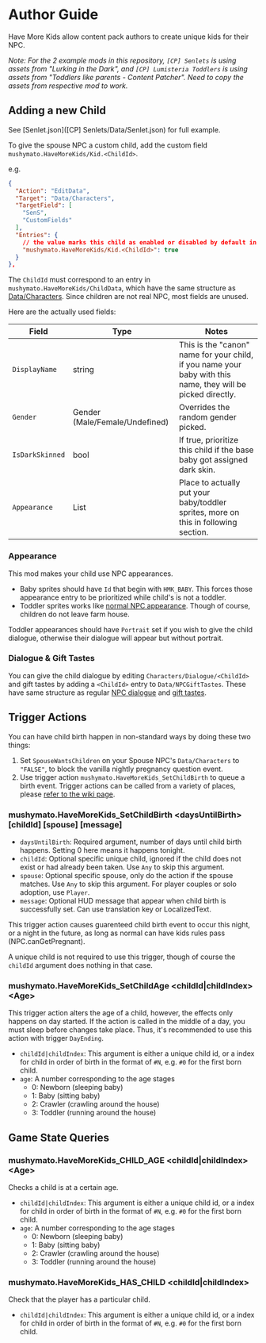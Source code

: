 # Author Guide

Have More Kids allow content pack authors to create unique kids for their NPC.

_Note: For the 2 example mods in this repository, `[CP] Senlets` is using assets from "Lurking in the Dark", and `[CP] Lumisteria Toddlers` is using assets from "Toddlers like parents - Content Patcher". Need to copy the assets from respective mod to work._

## Adding a new Child

See [Senlet.json]([CP] Senlets/Data/Senlet.json) for full example.

To give the spouse NPC a custom child, add the custom field `mushymato.HaveMoreKids/Kid.<ChildId>`.

e.g.
```json
{
  "Action": "EditData",
  "Target": "Data/Characters",
  "TargetField": [
    "SenS",
    "CustomFields"
  ],
  "Entries": {
    // the value marks this child as enabled or disabled by default in config
    "mushymato.HaveMoreKids/Kid.<ChildId>": true
  }
},
```

The `ChildId` must correspond to an entry in `mushymato.HaveMoreKids/ChildData`, which have the same structure as [Data/Characters](https://stardewvalleywiki.com/Modding:NPC_data#Main_data). Since children are not real NPC, most fields are unused.

Here are the actually used fields:

| Field | Type | Notes |
| ----- | ---- | ----- |
| `DisplayName` | string | This is the "canon" name for your child, if you name your baby with this name, they will be picked directly. |
| `Gender` | Gender (Male/Female/Undefined) | Overrides the random gender picked. |
| `IsDarkSkinned` | bool | If true, prioritize this child if the base baby got assigned dark skin. |
| `Appearance` | List<AppearanceData> | Place to actually put your baby/toddler sprites, more on this in following section. |

### Appearance

This mod makes your child use NPC appearances.

- Baby sprites should have `Id` that begin with `HMK_BABY`. This forces those appearance entry to be prioritized while child's is not a toddler.
- Toddler sprites works like [normal NPC appearance](https://stardewvalleywiki.com/Modding:NPC_data#Appearance_.26_sprite). Though of course, children do not leave farm house.

Toddler appearances should have `Portrait` set if you wish to give the child dialogue, otherwise their dialogue will appear but without portrait.

### Dialogue & Gift Tastes

You can give the child dialogue by editing `Characters/Dialogue/<ChildId>` and gift tastes by adding a `<ChildId>` entry to `Data/NPCGiftTastes`.
These have same structure as regular [NPC dialogue](https://stardewvalleywiki.com/Modding:Dialogue) and [gift tastes](https://stardewvalleywiki.com/Modding:NPC_data#Gift_tastes).

## Trigger Actions

You can have child birth happen in non-standard ways by doing these two things:
1. Set `SpouseWantsChildren` on your Spouse NPC's `Data/Characters` to `"FALSE"`, to block the vanilla nightly pregnancy question event.
2. Use trigger action `mushymato.HaveMoreKids_SetChildBirth` to queue a birth event. Trigger actions can be called from a variety of places, please [refer to the wiki page](https://stardewvalleywiki.com/Modding:Trigger_actions).

### mushymato.HaveMoreKids_SetChildBirth \<daysUntilBirth\> [childId] [spouse] [message]

- `daysUntilBirth`: Required argument, number of days until child birth happens. Setting 0 here means it happens tonight.
- `childId`: Optional specific unique child, ignored if the child does not exist or had already been taken. Use `Any` to skip this argument.
- `spouse`: Optional specific spouse, only do the action if the spouse matches. Use `Any` to skip this argument. For player couples or solo adoption, use `Player`.
- `message`: Optional HUD message that appear when child birth is successfully set. Can use translation key or LocalizedText.

This trigger action causes guarenteed child birth event to occur this night, or a night in the future, as long as normal can have kids rules pass (NPC.canGetPregnant).

A unique child is not required to use this trigger, though of course the `childId` argument does nothing in that case.

### mushymato.HaveMoreKids_SetChildAge \<childId|childIndex\> \<Age\>

This trigger action alters the age of a child, however, the effects only happens on day started. If the action is called in the middle of a day, you must sleep before changes take place.
Thus, it's recommended to use this action with trigger `DayEnding`.

- `childId|childIndex`: This argument is either a unique child id, or a index for child in order of birth in the format of `#N`, e.g. `#0` for the first born child.
- `age`: A number corresponding to the age stages
  - 0: Newborn (sleeping baby)
  - 1: Baby (sitting baby)
  - 2: Crawler (crawling around the house)
  - 3: Toddler (running around the house)

## Game State Queries

### mushymato.HaveMoreKids_CHILD_AGE \<childId|childIndex\> \<Age\>

Checks a child is at a certain age.

- `childId|childIndex`: This argument is either a unique child id, or a index for child in order of birth in the format of `#N`, e.g. `#0` for the first born child.
- `age`: A number corresponding to the age stages
  - 0: Newborn (sleeping baby)
  - 1: Baby (sitting baby)
  - 2: Crawler (crawling around the house)
  - 3: Toddler (running around the house)

### mushymato.HaveMoreKids_HAS_CHILD \<childId|childIndex\>

Check that the player has a particular child.

- `childId|childIndex`: This argument is either a unique child id, or a index for child in order of birth in the format of `#N`, e.g. `#0` for the first born child.

